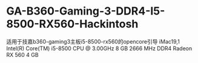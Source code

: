# GA-B360-Gaming-3-DDR4-I5-8500-RX560-Hackintosh
适用于技嘉b360-gaming3主板i5-8500-rx560的opencore引导
iMac19,1
Intel(R) Core(TM) i5-8500 CPU @ 3.00GHz
8 GB 2666 MHz DDR4
Radeon RX 560 4 GB
